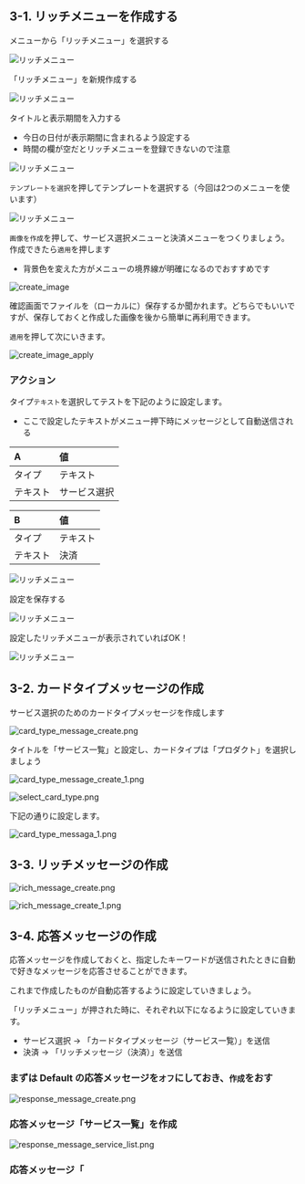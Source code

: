 # 

## 3-1. リッチメニューを作成する

メニューから「リッチメニュー」を選択する

![リッチメニュー](https://raw.githubusercontent.com/maztak/katacoda-scenarios/master/LineBotBasicCourse/LineBotBasicScenario/images/AccountManagerRichMenu_01.png)

「リッチメニュー」を新規作成する

![リッチメニュー](https://raw.githubusercontent.com/maztak/katacoda-scenarios/master/LineBotBasicCourse/LineBotBasicScenario/images/AccountManagerRichMenu_02.png)

タイトルと表示期間を入力する

- 今日の日付が表示期間に含まれるよう設定する
- 時間の欄が空だとリッチメニューを登録できないので注意

![リッチメニュー](https://raw.githubusercontent.com/maztak/katacoda-scenarios/master/LineBotBasicCourse/LineBotBasicScenario/images/AccountManagerRichMenu_03.png)

`テンプレートを選択`を押してテンプレートを選択する（今回は2つのメニューを使います）

![リッチメニュー](https://raw.githubusercontent.com/maztak/katacoda-scenarios/master/LineBotBasicCourse/LineBotBasicScenario/images/select_template.png)

`画像を作成`を押して、サービス選択メニューと決済メニューをつくりましょう。作成できたら`適用`を押します

- 背景色を変えた方がメニューの境界線が明確になるのでおすすめです

![create_image](https://raw.githubusercontent.com/maztak/katacoda-scenarios/master/LineBotBasicCourse/LineBotBasicScenario/images/create_image.png)

確認画面でファイルを（ローカルに）保存するか聞かれます。どちらでもいいですが、保存しておくと作成した画像を後から簡単に再利用できます。

`適用`を押して次にいきます。

![create_image_apply](https://raw.githubusercontent.com/maztak/katacoda-scenarios/master/LineBotBasicCourse/LineBotBasicScenario/images/create_image_apply.png)

### アクション

タイプ`テキスト`を選択してテストを下記のように設定します。

- ここで設定したテキストがメニュー押下時にメッセージとして自動送信される

|  A  |  値  |
| :-- | :-- |
|  タイプ  |  テキスト  |
|  テキスト  |  サービス選択  |

|  B  |  値  |
| :-- | :-- |
|  タイプ  |  テキスト  |
|  テキスト  |  決済  |

![リッチメニュー](https://raw.githubusercontent.com/maztak/katacoda-scenarios/master/LineBotBasicCourse/LineBotBasicScenario/images/richmenu_action.png)


設定を保存する

![リッチメニュー](https://raw.githubusercontent.com/maztak/katacoda-scenarios/master/LineBotBasicCourse/LineBotBasicScenario/images/richmenu_save.png)

設定したリッチメニューが表示されていればOK！

![リッチメニュー](https://raw.githubusercontent.com/maztak/katacoda-scenarios/master/LineBotBasicCourse/LineBotBasicScenario/images/richmenu_list.png)

## 3-2. カードタイプメッセージの作成

サービス選択のためのカードタイプメッセージを作成します

![card_type_message_create.png](https://raw.githubusercontent.com/maztak/katacoda-scenarios/master/LineBotBasicCourse/LineBotBasicScenario/images/card_type_message_create.png)

タイトルを「サービス一覧」と設定し、カードタイプは「プロダクト」を選択しましょう

![card_type_message_create_1.png](https://raw.githubusercontent.com/maztak/katacoda-scenarios/master/LineBotBasicCourse/LineBotBasicScenario/images/card_type_message_create_1.png)

![select_card_type.png](https://raw.githubusercontent.com/maztak/katacoda-scenarios/master/LineBotBasicCourse/LineBotBasicScenario/images/select_card_type.png)

下記の通りに設定します。

![card_type_messaga_1.png](https://raw.githubusercontent.com/maztak/katacoda-scenarios/master/LineBotBasicCourse/LineBotBasicScenario/images/card_type_messaga_1.png)

## 3-3. リッチメッセージの作成

![rich_message_create.png](https://raw.githubusercontent.com/maztak/katacoda-scenarios/master/LineBotBasicCourse/LineBotBasicScenario/images/rich_message_create.png)

![rich_message_create_1.png](https://raw.githubusercontent.com/maztak/katacoda-scenarios/master/LineBotBasicCourse/LineBotBasicScenario/images/rich_message_create_1.png)

## 3-4. 応答メッセージの作成

応答メッセージを作成しておくと、指定したキーワードが送信されたときに自動で好きなメッセージを応答させることができます。

これまで作成したものが自動応答するように設定していきましょう。

「リッチメニュー」が押された時に、それぞれ以下になるように設定していきます。

- サービス選択 → 「カードタイプメッセージ（サービス一覧）」を送信
- 決済 → 「リッチメッセージ（決済）」を送信

### まずは Default の応答メッセージを`オフ`にしておき、`作成`をおす

![response_message_create.png](https://raw.githubusercontent.com/maztak/katacoda-scenarios/master/LineBotBasicCourse/LineBotBasicScenario/images/response_message_create.png)

### 応答メッセージ「サービス一覧」を作成

![response_message_service_list.png](https://raw.githubusercontent.com/maztak/katacoda-scenarios/master/LineBotBasicCourse/LineBotBasicScenario/images/response_message_service_list.png)

### 応答メッセージ「